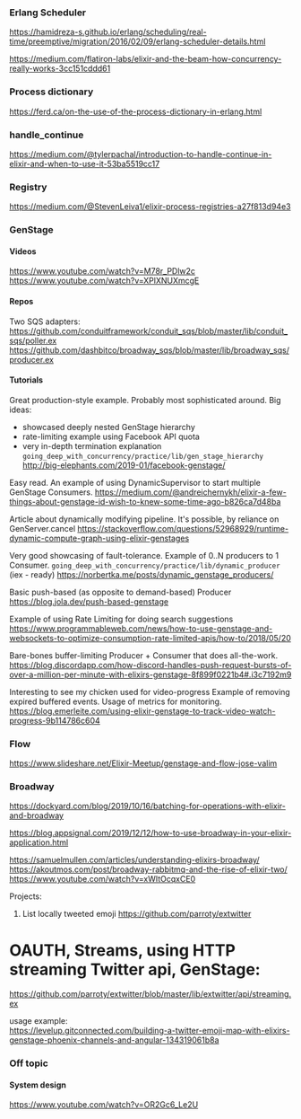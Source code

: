 ### Erlang Scheduler
https://hamidreza-s.github.io/erlang/scheduling/real-time/preemptive/migration/2016/02/09/erlang-scheduler-details.html

https://medium.com/flatiron-labs/elixir-and-the-beam-how-concurrency-really-works-3cc151cddd61

### Process dictionary
https://ferd.ca/on-the-use-of-the-process-dictionary-in-erlang.html

### handle_continue
https://medium.com/@tylerpachal/introduction-to-handle-continue-in-elixir-and-when-to-use-it-53ba5519cc17


### Registry

https://medium.com/@StevenLeiva1/elixir-process-registries-a27f813d94e3

### GenStage

#### Videos
https://www.youtube.com/watch?v=M78r_PDlw2c
https://www.youtube.com/watch?v=XPlXNUXmcgE

#### Repos

Two SQS adapters:
https://github.com/conduitframework/conduit_sqs/blob/master/lib/conduit_sqs/poller.ex
https://github.com/dashbitco/broadway_sqs/blob/master/lib/broadway_sqs/producer.ex

#### Tutorials
Great production-style example. 
Probably most sophisticated around. Big ideas:
- showcased deeply nested GenStage hierarchy
- rate-limiting example using Facebook API quota
- very in-depth termination explanation
`going_deep_with_concurrency/practice/lib/gen_stage_hierarchy`
http://big-elephants.com/2019-01/facebook-genstage/

Easy read.
An example of using DynamicSupervisor to start multiple GenStage Consumers.
https://medium.com/@andreichernykh/elixir-a-few-things-about-genstage-id-wish-to-knew-some-time-ago-b826ca7d48ba

Article about dynamically modifying pipeline.
It's possible, by reliance on GenServer.cancel
https://stackoverflow.com/questions/52968929/runtime-dynamic-compute-graph-using-elixir-genstages

Very good showcasing of fault-tolerance.
Example of 0..N producers to 1 Consumer.
`going_deep_with_concurrency/practice/lib/dynamic_producer` (iex - ready)
https://norbertka.me/posts/dynamic_genstage_producers/

Basic push-based (as opposite to demand-based) Producer
https://blog.jola.dev/push-based-genstage

Example of using Rate Limiting for doing search suggestions
https://www.programmableweb.com/news/how-to-use-genstage-and-websockets-to-optimize-consumption-rate-limited-apis/how-to/2018/05/20

Bare-bones buffer-limiting Producer +
Consumer that does all-the-work.
https://blog.discordapp.com/how-discord-handles-push-request-bursts-of-over-a-million-per-minute-with-elixirs-genstage-8f899f0221b4#.i3c7192m9

Interesting to see my chicken used for video-progress
Example of removing expired buffered events. Usage of metrics for monitoring.
https://blog.emerleite.com/using-elixir-genstage-to-track-video-watch-progress-9b114786c604

### Flow

https://www.slideshare.net/Elixir-Meetup/genstage-and-flow-jose-valim


### Broadway

https://dockyard.com/blog/2019/10/16/batching-for-operations-with-elixir-and-broadway

https://blog.appsignal.com/2019/12/12/how-to-use-broadway-in-your-elixir-application.html

https://samuelmullen.com/articles/understanding-elixirs-broadway/
https://akoutmos.com/post/broadway-rabbitmq-and-the-rise-of-elixir-two/
https://www.youtube.com/watch?v=xWItOcqxCE0


Projects:
1. List locally tweeted emoji
https://github.com/parroty/extwitter
# OAUTH, Streams, using HTTP streaming Twitter api, GenStage:
https://github.com/parroty/extwitter/blob/master/lib/extwitter/api/streaming.ex

usage example:  
https://levelup.gitconnected.com/building-a-twitter-emoji-map-with-elixirs-genstage-phoenix-channels-and-angular-134319061b8a



### Off topic

####  System design 
https://www.youtube.com/watch?v=OR2Gc6_Le2U
